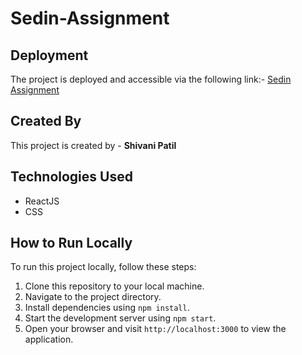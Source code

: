 # Sedin-Assignment

## Deployment

The project is deployed and accessible via the following link:- [Sedin Assignment](https://furniro-jmp7t3dky-shivani-s-projects-9689f0ed.vercel.app/)

## Created By

This project is created by - **Shivani Patil**  

## Technologies Used

- ReactJS
- CSS

## How to Run Locally

To run this project locally, follow these steps:

1. Clone this repository to your local machine.
2. Navigate to the project directory.
3. Install dependencies using `npm install`.
4. Start the development server using `npm start`.
5. Open your browser and visit `http://localhost:3000` to view the application.
